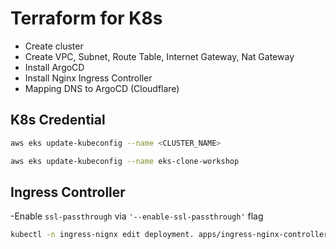 # Terraform for K8s
- Create cluster
- Create VPC, Subnet, Route Table, Internet Gateway, Nat Gateway
- Install ArgoCD
- Install Nginx Ingress Controller
- Mapping DNS to ArgoCD (Cloudflare)


## K8s Credential

```sh
aws eks update-kubeconfig --name <CLUSTER_NAME>

aws eks update-kubeconfig --name eks-clone-workshop
```

## Ingress Controller
-Enable `ssl-passthrough` via `'--enable-ssl-passthrough'` flag

```sh
kubectl -n ingress-nignx edit deployment. apps/ingress-nginx-controller
```